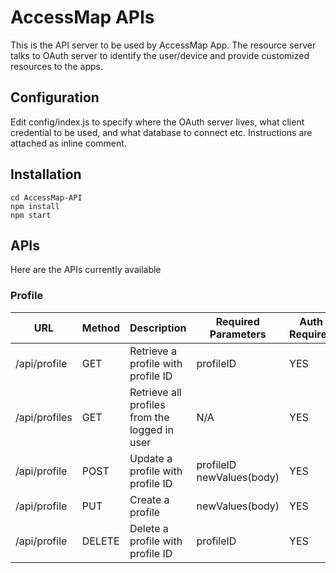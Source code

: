 AccessMap APIs
==================
This is the API server to be used by AccessMap App. The resource server talks to
OAuth server to identify the user/device and provide customized resources to
the apps.

## Configuration
Edit config/index.js to specify where the OAuth server lives, what client
credential to be used, and what database to connect etc. Instructions
are attached as inline comment.

## Installation
```
cd AccessMap-API
npm install
npm start
```

## APIs
Here are the APIs currently available

### Profile
| URL           | Method | Description                                   | Required Parameters       | Auth Required |
|---------------|--------|-----------------------------------------------|---------------------------|---------------|
| /api/profile  | GET    | Retrieve a profile with profile ID            | profileID                 | YES           |
| /api/profiles | GET    | Retrieve all profiles from the logged in user | N/A                       | YES           |
| /api/profile  | POST   | Update a profile with profile ID              | profileID newValues(body) | YES           |
| /api/profile  | PUT    | Create a profile                              | newValues(body)           | YES           |
| /api/profile  | DELETE | Delete a profile with profile ID              | profileID                 | YES           |